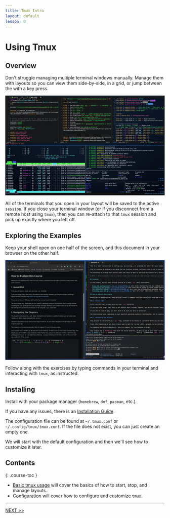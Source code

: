 ```yaml
---
title: Tmux Intro
layout: default
lesson: 0
---
```

# Using Tmux

## Overview

Don't struggle managing multiple terminal windows manually. Manage them with layouts so you can view them side-by-side, in a grid, or jump between the with a key press.

![image](./images/tmux.png)

All of the terminals that you open in your layout will be saved to the active `session`. If you close your terminal window (or if you disconnect from a remote host using `tmux`), then you can re-attach to that `tmux` session and pick up exactly where you left off.

## Exploring the Examples

Keep your shell open on one half of the screen, and this document in your browser on the other half.

![image](../img/side-by-side.png)

Follow along with the exercises by typing commands in your terminal and interacting with `tmux`, as instructed.

## Installing

Install with your package manager (`homebrew`, `dnf`, `pacman`, etc.).

If you have any issues, there is an [Installation Guide](https://github.com/tmux/tmux/wiki/Installing).

The configuration file can be found at `~/.tmux.conf` or `~/.config/tmux/tmux.conf`. If the file does not exist, you can just create an empty one.

We will start with the default configuration and then we'll see how to customize it later.


## Contents

{: .course-toc }
- [Basic tmux usage](./01_basic-usage) will cover the basics of how to start, stop, and manage layouts.
- [Configuration](./02_configuration) will cover how to configure and customize `tmux`.

---

[NEXT >>](./01_basic-usage)
